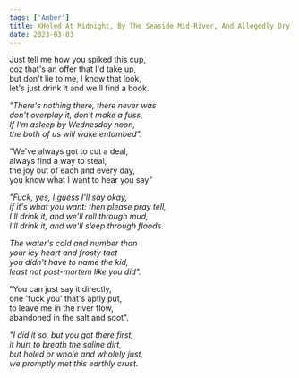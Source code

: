 ```yaml
---
tags: ['Amber']
title: KHoled At Midnight, By The Seaside Mid-River, And Allegedly Dry
date: 2023-03-03
---
```


Just tell me how you spiked this cup,  
coz that's an offer that I'd take up,  
but don't lie to me, I know that look,  
let's just drink it and we'll find a book.

*"There's nothing there, there never was*  
*don't overplay it, don't make a fuss,*  
*If I'm asleep by Wednesday noon,*  
*the both of us will wake entombed".*

"We've always got to cut a deal,  
always find a way to steal,  
the joy out of each and every day,  
you know what I want to hear you say"

*"Fuck, yes, I guess I'll say okay,*  
*if it's what you want: then please pray tell,*  
*I'll drink it, and we'll roll through mud,*  
*I'll drink it, and we'll sleep through floods.*

*The water's cold and number than*  
*your icy heart and frosty tact*  
*you didn't have to name the kid,*  
*least not post-mortem like you did".*

"You can just say it directly,  
one 'fuck you' that's aptly put,  
to leave me in the river flow,  
abandoned in the salt and soot".

*"I did it so, but you got there first,*  
*it hurt to breath the saline dirt,*  
*but holed or whole and wholely just,*  
*we promptly met this earthly crust.*
